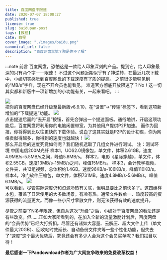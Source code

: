 ```yaml
---
title: 百度网盘不限速
date: 2020-07-07 18:08:27
published: true
license: true
slug: baidupan-post
tags: [教程]
cate: 教程
cover_image: "./images/baidu.png"
canonical_url: false
description: "百度网盘太坑？那是你不了解"
---
```


:::note 前言
百度网盘，恐怕这是一款给人印象深刻的产品。提到它，给人印象最深的只有两个字——限速！
不过这个问题近期似乎有了神逆转，在最近几次下载中，小编切实感觉到百度网盘的下载速度有了质的提高。
之前很少能够见到的“MB/s”字样，现在不开会员也能看见。
难道官方彻底开放限速了？No！这一切其实都和新版中一项新增加的小功能有关，一起来看吧。
:::

<img src="https://s1.ax1x.com/2020/07/07/UAZYyn.png"  /><br>
把你的百度网盘已经升级至最新版v6.9.10，在“设置”→“传输”标签下，看到这项新增加的“下载提速”功能。
<img src="https://s1.ax1x.com/2020/07/07/UAZtLq.png"  /><br>
点击提速后面的“去开启”按钮，首先会弹出一个提速面板。通俗地讲，开启这项功能后，百度网盘将利用你的电脑闲置带宽，为其他用户提供P2P加速。
而作为回报，你将得到比以往更快的下载体验。说白了这其实就是P2P的设计初衷，你为网络贡献得越多，你得到的速度也就越快！
<img src="https://s1.ax1x.com/2020/07/07/UAZJQs.png"  /><br>
那么开启后的速度究竟如何呢？我们随机选取了几组文件进行测试。 
注：测试环境 中国电信200M光纤 
样本1，UOS2.0镜像包，单文件，体积2.61GB。速度4.9MB/s-5.5MB/s之间，峰值5.8MB/s。 
样本2，电影《星际穿越》，单文件，体积2.55GB。速度13MB/s-15MB/s之间，峰值15MB/s。 
样本3，会计教学视频，文件夹，共12组视频，总体积约1.4GB。速度96KB/s-106KB/s，峰值110KB/s。 
样本4，冷门软件压缩包，单文件，体积731MB。速度4.8MB/s-5.6MB/s，峰值6.1MB/s。
<img src="https://s1.ax1x.com/2020/07/07/UAZ8zj.jpg"  /><br>
可以看到，尽管实际速度仍和资源冷热有关联，但明显要比之前快多了。这四组样本包，覆盖了日常使用的大多数场景，有冷有热。通常文件数单一、热度较高的资源获得的流量更大。而像一些小尺寸零散文件，则无法获得有效的速度提升。 

尽管之前耍了N多年限速，但自从这次“升级”之后，小编对于百度网盘的看法还是有些改变。但……正如大家所看到的，在加入全新的流量激励计划后，百度网盘的“会员优势”已经大打折扣。尽管还有诸如大容量、云解压、超大文件上传（单文件最大20GB）、回收站时效延长、自动备份文件夹等一些个性化功能，但失去了“速度”这个最大优势后，究竟还会有多少人会为这个会员买单呢？我们拭目以待！ 

<strong>最后感谢一下Pandownload作者为广大网友争取来的免费改革权益！</strong>